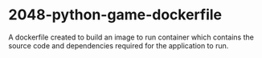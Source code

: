 # 2048-python-game-dockerfile
A dockerfile created to build an image to run container which contains the source code and dependencies required for the application to run.
